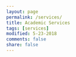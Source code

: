 ```yaml
---
layout: page
permalink: /services/
title: Academic Services
tags: [services]
modified: 5-23-2018
comments: false
share: false
---
```



